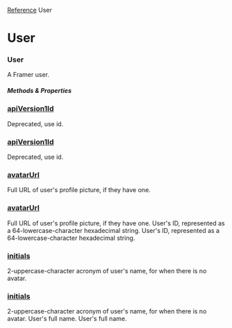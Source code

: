 [Reference](https://www.framer.com/developers/reference)
User
# User
### User
A Framer user.
##### Methods & Properties
###  [apiVersion1Id](https://www.framer.com/developers/reference/plugins-user-api-version-1-id)
Deprecated, use id.
###  [apiVersion1Id](https://www.framer.com/developers/reference/plugins-user-api-version-1-id)
Deprecated, use id.
###  [avatarUrl](https://www.framer.com/developers/reference/plugins-user-avatar-url)
Full URL of user's profile picture, if they have one.
###  [avatarUrl](https://www.framer.com/developers/reference/plugins-user-avatar-url)
Full URL of user's profile picture, if they have one.
User's ID, represented as a 64-lowercase-character hexadecimal string.
User's ID, represented as a 64-lowercase-character hexadecimal string.
###  [initials](https://www.framer.com/developers/reference/plugins-user-initials)
2-uppercase-character acronym of user's name, for when there is no avatar.
###  [initials](https://www.framer.com/developers/reference/plugins-user-initials)
2-uppercase-character acronym of user's name, for when there is no avatar.
User's full name.
User's full name.
